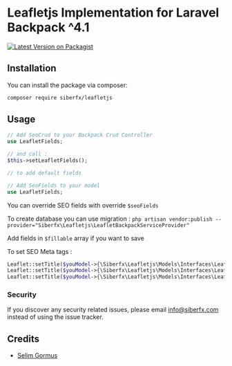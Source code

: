 # Leafletjs Implementation for Laravel Backpack ^4.1

[![Latest Version on Packagist](https://img.shields.io/packagist/dt/siberfx/leafletjs?style=plastic)](https://packagist.org/packages/siberfx/leafletjs)

## Installation

You can install the package via composer:

```bash
composer require siberfx/leafletjs
```

## Usage

``` php
// Add SeoCrud to your Backpack Crud Controller
use LeafletFields;

// and call :
$this->setLeafletFields();

// to add default fields
```

``` php
// Add SeoFields to your model
use LeafletFields;
```

You can override SEO fields with override `$seoFields`

To create database you can use migration : 
`php artisan vendor:publish --provider="Siberfx\Leafletjs\LeafletBackpackServiceProvider"`

Add fields in `$fillable` array if you want to save

To set SEO Meta tags :
```php
Leaflet::setTitle($youModel->{\Siberfx\Leafletjs\Models\Interfaces\LeafletFieldsInterface::COLUMN_ADDRESS});
Leaflet::setTitle($youModel->{\Siberfx\Leafletjs\Models\Interfaces\LeafletFieldsInterface::COLUMN_LONGITUDE});
Leaflet::setTitle($youModel->{\Siberfx\Leafletjs\Models\Interfaces\LeafletFieldsInterface::COLUMN_LATITUDE});
```

### Security

If you discover any security related issues, please email info@siberfx.com instead of using the issue tracker.

## Credits

- [Selim Gormus](https://github.com/siberfx)

